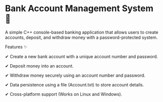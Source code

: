 # Bank Account Management System 🏦
A simple C++ console-based banking application that allows users to create accounts, deposit, and withdraw money with a password-protected system.

Features ✨

✔ Create a new bank account with a unique account number and password. 

✔ Deposit money into an account.

✔ Withdraw money securely using an account number and password.

✔ Data persistence using a file (Account.txt) to store account details.

✔ Cross-platform support (Works on Linux and Windows).
